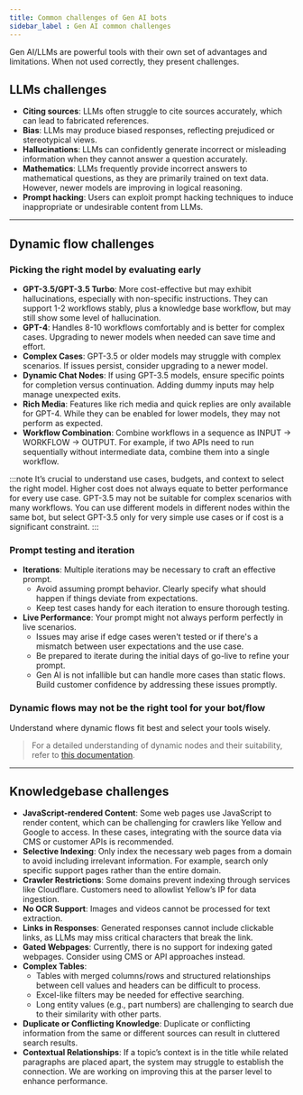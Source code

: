 ```yaml
---
title: Common challenges of Gen AI bots
sidebar_label : Gen AI common challenges
---
```


Gen AI/LLMs are powerful tools with their own set of advantages and limitations. When not used correctly, they present challenges.

## LLMs challenges  

- **Citing sources**: LLMs often struggle to cite sources accurately, which can lead to fabricated references.
- **Bias**: LLMs may produce biased responses, reflecting prejudiced or stereotypical views.
- **Hallucinations**: LLMs can confidently generate incorrect or misleading information when they cannot answer a question accurately.
- **Mathematics**: LLMs frequently provide incorrect answers to mathematical questions, as they are primarily trained on text data. However, newer models are improving in logical reasoning.
- **Prompt hacking**: Users can exploit prompt hacking techniques to induce inappropriate or undesirable content from LLMs.

------


## Dynamic flow challenges

### Picking the right model by evaluating early

- **GPT-3.5/GPT-3.5 Turbo**: More cost-effective but may exhibit hallucinations, especially with non-specific instructions. They can support 1-2 workflows stably, plus a knowledge base workflow, but may still show some level of hallucination. 
- **GPT-4**: Handles 8-10 workflows comfortably and is better for complex cases. Upgrading to newer models when needed can save time and effort.
- **Complex Cases**: GPT-3.5 or older models may struggle with complex scenarios. If issues persist, consider upgrading to a newer model.
- **Dynamic Chat Nodes**: If using GPT-3.5 models, ensure specific points for completion versus continuation. Adding dummy inputs may help manage unexpected exits.
- **Rich Media**: Features like rich media and quick replies are only available for GPT-4. While they can be enabled for lower models, they may not perform as expected.
- **Workflow Combination**: Combine workflows in a sequence as INPUT → WORKFLOW → OUTPUT. For example, if two APIs need to run sequentially without intermediate data, combine them into a single workflow.

:::note
It’s crucial to understand use cases, budgets, and context to select the right model. Higher cost does not always equate to better performance for every use case. GPT-3.5 may not be suitable for complex scenarios with many workflows. You can use different models in different nodes within the same bot, but select GPT-3.5 only for very simple use cases or if cost is a significant constraint.
:::

### Prompt testing and iteration

- **Iterations**: Multiple iterations may be necessary to craft an effective prompt.
    - Avoid assuming prompt behavior. Clearly specify what should happen if things deviate from expectations.
    - Keep test cases handy for each iteration to ensure thorough testing.
- **Live Performance**: Your prompt might not always perform perfectly in live scenarios.
    - Issues may arise if edge cases weren't tested or if there's a mismatch between user expectations and the use case.
    - Be prepared to iterate during the initial days of go-live to refine your prompt.
    - Gen AI is not infallible but can handle more cases than static flows. Build customer confidence by addressing these issues promptly.

### Dynamic flows may not be the right tool for your bot/flow

Understand where dynamic flows fit best and select your tools wisely.

> For a detailed understanding of dynamic nodes and their suitability, refer to [this documentation](https://docs.yellow.ai/docs/platform_concepts/studio/dynamicchatnode).

-----

## Knowledgebase challenges

- **JavaScript-rendered Content**: Some web pages use JavaScript to render content, which can be challenging for crawlers like Yellow and Google to access. In these cases, integrating with the source data via CMS or customer APIs is recommended.
- **Selective Indexing**: Only index the necessary web pages from a domain to avoid including irrelevant information. For example, search only specific support pages rather than the entire domain.
- **Crawler Restrictions**: Some domains prevent indexing through services like Cloudflare. Customers need to allowlist Yellow’s IP for data ingestion.
- **No OCR Support**: Images and videos cannot be processed for text extraction.
- **Links in Responses**: Generated responses cannot include clickable links, as LLMs may miss critical characters that break the link.
- **Gated Webpages**: Currently, there is no support for indexing gated webpages. Consider using CMS or API approaches instead.
- **Complex Tables**:
  - Tables with merged columns/rows and structured relationships between cell values and headers can be difficult to process.
  - Excel-like filters may be needed for effective searching.
  - Long entity values (e.g., part numbers) are challenging to search due to their similarity with other parts.
- **Duplicate or Conflicting Knowledge**: Duplicate or conflicting information from the same or different sources can result in cluttered search results.
- **Contextual Relationships**: If a topic’s context is in the title while related paragraphs are placed apart, the system may struggle to establish the connection. We are working on improving this at the parser level to enhance performance.
